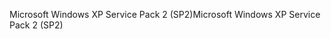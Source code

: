 <span data-ttu-id="e041c-101">Microsoft Windows XP Service Pack 2 (SP2)</span><span class="sxs-lookup"><span data-stu-id="e041c-101">Microsoft Windows XP Service Pack 2 (SP2)</span></span>